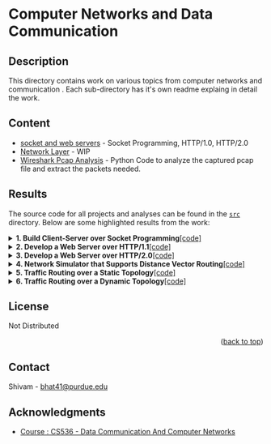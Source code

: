 # Computer Networks and Data Communication

## Description
<section id="readme-top"></section>
This directory contains work on various topics from computer networks and communication . Each sub-directory has it's own readme explaing in detail the work.

## Content

- [socket and web servers](./socket/) - Socket Programming, HTTP/1.0, HTTP/2.0
- [Network Layer](./socket/) - WIP
- [Wireshark Pcap Analysis](./pcap/) - Python Code to analyze the captured pcap file and extract the packets needed.

## Results

The source code for all projects and analyses can be found in the [`src`](./src) directory. Below are some highlighted results from the work:

<details >
<summary><strong>1. Build Client-Server over Socket Programming</strong><a href="./socket/">[code]</a></summary>
### Functionality:
  
#### 1.1. Client-server communication:
- Enable client and server to communicate over TCP/IP sockets.
- Client sends messages to server, which responds back.

#### 1.2. Support for different machines:
- Modify code to accept IP address and port number as command line arguments.
- Test initially on localhost, then configure for specified machines.

#### 1.3. Multi-client support on server:
- Revise server code to handle multiple client connections concurrently using Pthreads.
- Clients can connect from different machines and interact with the server simultaneously.

<div align="center">

<img src="img/A1.png" alt="Server Client over local-machine:port" width="350px">
<br>
<em>Figure 1.1: Server opens a server process to client over TCP on the same machine and port.</em>
</div>

<br>

<div align="center">

<img src="img/A2.png" alt="Server Client over local-machine:port" width="350px">
<br>
<em>Figure 1.2: Server opens a server process to client over TCP on different machines and port.</em>
</div>

<br>

<div align="center">

<img src="img/A3.png" alt="Single Server Multi Client commmunication" width="350px">
<br>
<em>Figure 1.3: A single server communicates with multiple clients over TCP connections using Pthreads, each on different machines and ports.</em>
</div>
  
</details>

<details>
<summary><strong>2. Develop a Web Server over HTTP/1.1</strong></strong><a href="./socket/">[code]</a></summary></summary>

Implement a basic web server (server1.c) with specific HTTP response functionalities, including error handling. Its able to send test files like text.html, picture.html, and bigpicture.html, and handle browser connections for testing.

#### Deliverables:

- **Server Code:** `server1.c`
  - Implementation of a simple web server.

- **Client Code:** `client1.c`
  - Revised client code to test server functionality, with the browser acting as the client in this context.

- **Test Files:**
  - `text.html`: HTML file containing text only.
  - `picture.html`: HTML file containing text and a small picture (< 200KB).
  - `bigpicture.html`: HTML file containing text and a big picture (> 1MB).

#### Testing Deliverables:

- Verify HTTP request format visibility in server console.
- Test server-client interaction for different HTTP requests and responses.
- Connect to the server from a browser using the specified URL format.
- Test server responses for 404 (Not Found), 400 (Bad Request), and 505 (HTTP Version Not Supported) errors.

<div align="center">

<img src="img/B1.png" alt="Server Client over local-machine:port" width="350px">
<br>
<em>Figure 2.1: Server listens for client (browser)</em>
</div>

<br>

<div align="center">

<img src="img/B2.png" alt="Server Client over local-machine:port" width="350px">
<br>
<em>Figure 2.2: Client (browser) sends video and image test</em>
</div>

</details>

<details>
<summary><strong>3. Develop a Web Server over HTTP/2.0</strong><a href="./socket/">[code]</a></summary>

Implementation of HTTP/2.0 support in client-server communication for efficient retrieval of multiple webpage objects.

**Deliverables:**

1. **Code Modification:**
   - Update client and server code to support HTTP/2.0.
   - Save modified code as `client2.c` and `server2.c`.

2. **Testing and Comparison:**
   - Deploy server and client locally to compare HTTP/1.1 and HTTP/2.0 performance.
   - Test with `video.html` and analyze loading process differences.
   
3. **Deployment and Comparison:**
   - Deploy HTTP/1.1 and HTTP/2.0 servers on different ports.
   - Run clients on separate hosts to observe simultaneous GET requests.

<div align="center">

<img src="img/C1.png" alt="Client Sending HTTP/2.0 Requests" width="350px" height="250px">
<img src="img/C2.png" alt="Server Responding to HTTP/2.0 Requests" width="350px" height="250px">
<br>
<em>Figures 3: Client sending HTTP/2.0 requests and server responding to HTTP/2.0 requests.</em>
</div>


</details>

<details>
<summary><strong>4. Network Simulator that Supports Distance Vector Routing</strong><a href="./dv/">[code]</a></summary>

Implementing a Distance Vector (DV) routing algorithm involves initializing and updating routing tables per node in a static network topology, ensuring convergence for accurate routing decisions. Key functions include rtinit for initialization and rtupdate for updates based on received packets.

### Execution Instructions:

To compile the code, use the following command:

```bash
gcc mainA.c -o mainA
./mainA 50 "./topo_4.txt"
```

<div align="center">

<img src="img/A2-1.png" alt="topology and corresponding link costs" width="350px">
<br>
<em>Figure 4.1: Topology and corresponding link costs</em>
</div>

<br>

<div align="center">

<img src="img/A2-2.png" alt="Server Client over local-machine:port" width="350px">
<br>
<em>Figure 4.2: Distance Vector run on given topology</em>
</div>

</details>




<details >
<summary><strong>5. Traffic Routing over a Static Topology</strong><a href="./dv/">[code]</a></summary>

Implement traffic routing using the generated forward table from the DV routing algorithm to route incoming network traffic.

### Execution Instructions:

To compile the code, use the following command:

```bash
gcc mainB.c -o mainB
./mainB 12 "./topo_4.txt" "./traffic_4.txt"

#[structure]
./mainB k max [Input topo file path] [Input traffic file path]
# where k max is the maximum number of simulation slots to make algorithm converge.
```



<div align="center">

<img src="img/A2-3.png" alt="Traffic Routing over a dynamic Topology" width="250px">
<br>
<em>Figure 5.1: Traffic Routing over a Static Topology</em>
</div>

</details>


<details >
<summary><strong>6. Traffic Routing over a Dynamic Topology</strong><a href="./dv/">[code]</a></summary>

Update link costs based on current traffic volume, incorporating packet transmission rates between nodes. Execute Part 5 functionalities first at each simulation slot, followed by updating link costs. These updated costs will inform the next slot's DV updates for efficient routing.

### Execution Instructions:

To compile the code, use the following command:

```bash
gcc mainC.c -o mainC
./mainC 12 "./topo_4.txt" "./traffic_4.txt"
```



<div align="center">

<img src="img/A2-4.png" alt="Traffic Routing over a dynamic Topology" width="250px">
<br>
<em>Figure 5.1: Traffic Routing over a dynamic Topology</em>
</div>

</details>


## License
Not Distributed

<p align="right">(<a href="#readme-top">back to top</a>)</p>

<!-- CONTACT -->
## Contact

Shivam - [bhat41@purdue.edu](mailto:bhat41@purdue.edu)


<!-- ACKNOWLEDGMENTS -->
## Acknowledgments
* [Course : CS536 - Data Communication And Computer Networks](https://www.cs.purdue.edu/homes/chunyi/teaching/cs536-sp23/cs536-sp23.html)